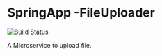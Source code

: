 # SpringApp -FileUploader
[![Build Status](https://travis-ci.org/Someshbose/SpringApp.svg?branch=master)](https://travis-ci.org/Someshbose/SpringApp)

A Microservice to upload file.
